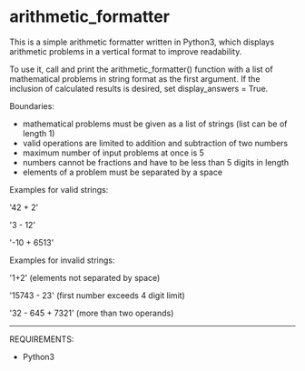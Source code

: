 # arithmetic_formatter

This is a simple arithmetic formatter written in Python3, which displays arithmetic problems in a vertical format to improve readability. 

To use it, call and print the arithmetic_formatter() function with a list of mathematical problems in string format as the first argument. 
If the inclusion of calculated results is desired, set display_answers = True.

Boundaries:
- mathematical problems must be given as a list of strings (list can be of length 1)
- valid operations are limited to addition and subtraction of two numbers
- maximum number of input problems at once is 5
- numbers cannot be fractions and have to be less than 5 digits in length
- elements of a problem must be separated by a space

Examples for valid strings:

'42 + 2'

'3 - 12'

'-10 + 6513'

Examples for invalid strings:

'1+2' (elements not separated by space)

'15743 - 23' (first number exceeds 4 digit limit)

'32 - 645 + 7321' (more than two operands)

---
REQUIREMENTS:
- Python3

